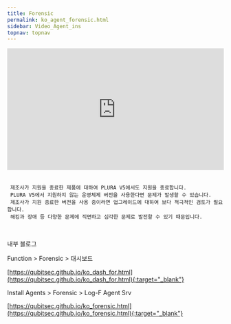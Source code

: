 ```yaml
---
title: Forensic
permalink: ko_agent_forensic.html
sidebar: Video_Agent_ins
topnav: topnav
---
```


<style>.embed-container { position: relative; padding-bottom: 56.25%; height: 0; overflow: hidden; max-width: 100%; } .embed-container iframe, .embed-container object, .embed-container embed { position: absolute; top: 0; left: 0; width: 100%; height: 100%; }</style><div class='embed-container'><iframe src='https://www.youtube.com/embed/SzMPzaImDwk' frameborder='0' allowfullscreen></iframe></div>

<br />

     제조사가 지원을 종료한 제품에 대하여 PLURA V5에서도 지원을 종료합니다.  
     PLURA V5에서 지원하지 않는 운영체제 버전을 사용한다면 문제가 발생할 수 있습니다.  
     제조사가 지원 종료한 버전을 사용 중이라면 업그레이드에 대하여 보다 적극적인 검토가 필요합니다. 
     해킹과 장애 등 다양한 문제에 직면하고 심각한 문제로 발전할 수 있기 때문입니다.

<br />

내부 블로그  

Function > Forensic > 대시보드

[https://qubitsec.github.io/ko_dash_for.html](https://qubitsec.github.io/ko_dash_for.html){:target="_blank"}

Install Agents > Forensic > Log-F Agent Srv

[https://qubitsec.github.io/ko_forensic.html](https://qubitsec.github.io/ko_forensic.html){:target="_blank"}